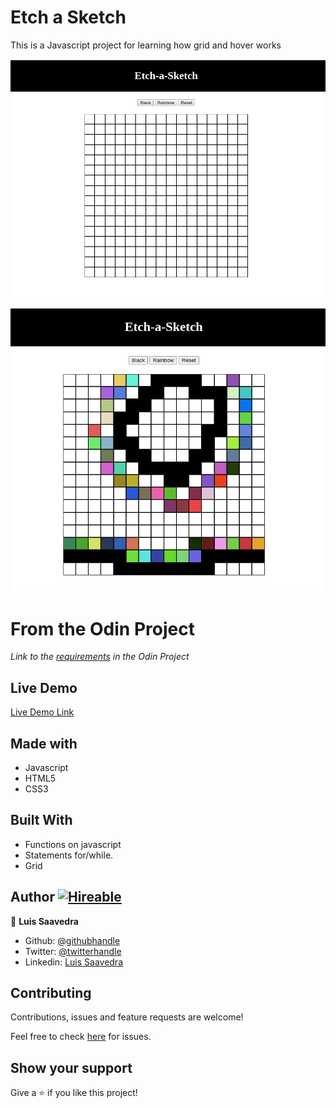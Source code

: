 # Etch a Sketch
This is a Javascript project for learning how grid and hover works

<img src="images/Screenshot.png" width="782">

![screenshot](/images/etch-a-sketch.png)

# From the Odin Project
*Link to the [requirements](https://www.theodinproject.com/courses/web-development-101/lessons/etch-a-sketch-project) in the Odin Project*

## Live Demo

[Live Demo Link](https://nriqu322.github.io/etch-a-sketch/)

## Made with
* Javascript
* HTML5
* CSS3

## Built With
* Functions on javascript
* Statements for/while.
* Grid

## Author [![Hireable](https://img.shields.io/badge/HIREABLE-YES-yellowgreen&?style=for-the-badge)](https://linkedin.com/in/luis-saavedra-sanchez/)

👤 **Luis Saavedra**

- Github: [@githubhandle](https://github.com/nriqu322)
- Twitter: [@twitterhandle](https://twitter.com/nriqu322)
- Linkedin: [Luis Saavedra](https://linkedin.com/in/luis-saavedra-sanchez/)

## Contributing

Contributions, issues and feature requests are welcome!

Feel free to check [here](https://github.com/nriqu322/etch-a-sketch/issues) for issues.

## Show your support
Give a ⭐️ if you like this project!